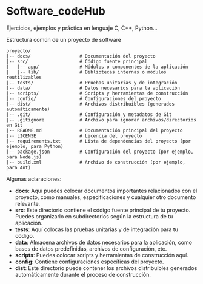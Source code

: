 # Software_codeHub
Ejercicios, ejemplos y práctica en lenguaje C, C++, Python...

Estructura común de un proyecto de software
~~~
proyecto/
|-- docs/                  # Documentación del proyecto
|-- src/                   # Código fuente principal
|   |-- app/               # Módulos o componentes de la aplicación
|   |-- lib/               # Bibliotecas internas o módulos reutilizables
|-- tests/                 # Pruebas unitarias y de integración
|-- data/                  # Datos necesarios para la aplicación
|-- scripts/               # Scripts y herramientas de construcción
|-- config/                # Configuraciones del proyecto
|-- dist/                  # Archivos distribuibles (generados automáticamente)
|-- .git/                  # Configuración y metadatos de Git
|-- .gitignore             # Archivo para ignorar archivos/directorios en Git
|-- README.md              # Documentación principal del proyecto
|-- LICENSE                # Licencia del proyecto
|-- requirements.txt       # Lista de dependencias del proyecto (por ejemplo, para Python)
|-- package.json           # Configuración del proyecto (por ejemplo, para Node.js)
|-- build.xml              # Archivo de construcción (por ejemplo, para Ant)
~~~

Algunas aclaraciones:

- **docs**: Aquí puedes colocar documentos importantes relacionados con el proyecto, como manuales, especificaciones y cualquier otro documento relevante.
- **src**: Este directorio contiene el código fuente principal de tu proyecto. Puedes organizarlo en subdirectorios según la estructura de tu aplicación.
- **tests**: Aquí colocas las pruebas unitarias y de integración para tu código.
- **data**: Almacena archivos de datos necesarios para la aplicación, como bases de datos predefinidas, archivos de configuración, etc.
- **scripts**: Puedes colocar scripts y herramientas de construcción aquí.
- **config**: Contiene configuraciones específicas del proyecto.
- **dist**: Este directorio puede contener los archivos distribuibles generados automáticamente durante el proceso de construcción.